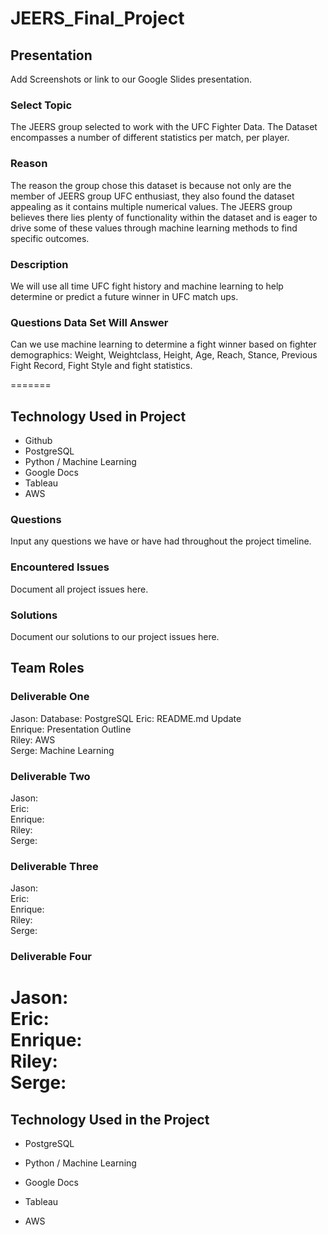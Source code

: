 # JEERS_Final_Project



## Presentation
Add Screenshots or link to our Google Slides presentation.

### Select Topic

The JEERS group selected to work with the UFC Fighter Data. The Dataset encompasses a number of different statistics per match, per player.

### Reason

The reason the group chose this dataset is because not only are the member of JEERS group UFC enthusiast, they also found the dataset appealing as it contains multiple numerical values. The JEERS group believes there lies plenty of functionality within the dataset and is eager to drive some of these values through machine learning methods to find specific outcomes.
 
### Description

We will use all time UFC fight history and machine learning to help determine or predict a future winner in UFC match ups.

### Questions Data Set Will Answer

Can we use machine learning to determine a fight winner based on fighter demographics: Weight, Weightclass, Height, Age, Reach, Stance, Previous Fight Record, Fight Style and fight statistics.

=======

## Technology Used in Project
- Github
- PostgreSQL
- Python / Machine Learning
- Google Docs
- Tableau
- AWS

### Questions
Input any questions we have or have had throughout the project timeline.

### Encountered Issues
Document all project issues here.

### Solutions
Document our solutions to our project issues here.

## Team Roles

### Deliverable One
Jason: Database: PostgreSQL
Eric: README.md Update  
Enrique: Presentation Outline  
Riley: AWS  
Serge: Machine Learning  

### Deliverable Two
Jason:  
Eric:  
Enrique:  
Riley:  
Serge:  

### Deliverable Three
Jason:  
Eric:  
Enrique:  
Riley:  
Serge:  

### Deliverable Four
Jason:  
Eric:  
Enrique:  
Riley:  
Serge:  
=======

## Technology Used in the Project

- PostgreSQL

- Python / Machine Learning

- Google Docs

- Tableau

- AWS
